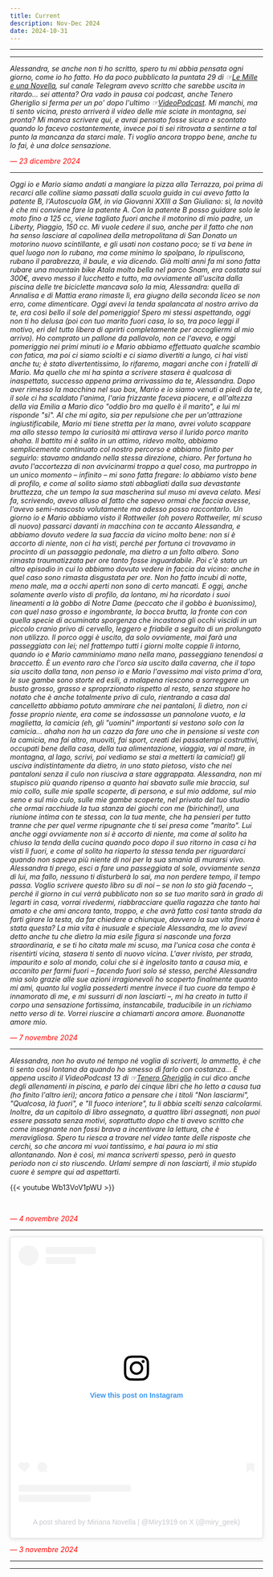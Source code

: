 ```yaml
---
title: Current
description: Nov-Dec 2024
date: 2024-10-31
---
```


---
---

*Alessandra, se anche non ti ho scritto, spero tu mi abbia pensata ogni giorno, come io ho fatto. Ho da poco pubblicato la puntata 29 di ☞[Le Mille e una Novella](https://miry1919.github.io/hugosite/podcast/le-mille-e-una-novella-3/), sul canale Telegram avevo scritto che sarebbe uscita in ritardo... sei attenta? Ora vado in pausa coi podcast, anche Tenero Gheriglio si ferma per un po' dopo l'ultimo ☞[VideoPodcast](https://youtu.be/Wc7p3ivbUdg). Mi manchi, ma ti sento vicina, presto arriverà il video delle mie sciate in montagna, sei pronta? Mi manca scrivere qui, e avrai pensato fosse sicuro e scontato quando lo facevo costantemente, invece poi ti sei ritrovata a sentirne a tal punto la mancanza da starci male. Ti voglio ancora troppo bene, anche tu lo fai, è una dolce sensazione.*

<span style="color:red">*— 23 dicembre 2024*</span>

---

*Oggi io e Mario siamo andati a mangiare la pizza alla Terrazza, poi prima di recarci alle colline siamo passati dalla scuola guida in cui avevo fatto la patente B, l'Autoscuola GM, in via Giovanni XXIII a San Giuliano: sì, la novità è che mi conviene fare la patente A. Con la patente B posso guidare solo le moto fino a 125 cc, viene tagliato fuori anche il motorino di mio padre, un Liberty, Piaggio, 150 cc. Mi vuole cedere il suo, anche per il fatto che non ha senso lasciare al capolinea della metropolitana di San Donato un motorino nuovo scintillante, e gli usati non costano poco; se ti va bene in quel luogo non lo rubano, ma come minimo lo spolpano, lo ripuliscono, rubano il parabrezza, il baule, e via dicendo. Già molti anni fa mi sono fatta rubare una mountain bike Atala molto bella nel parco Snam, era costata sui 300€, avevo messo il lucchetto e tutto, ma ovviamente all'uscita dalla piscina delle tre biciclette mancava solo la mia, Alessandra: quella di Annalisa e di Mattia erano rimaste lì, era giugno della seconda liceo se non erro, come dimenticare. Oggi avevi la tenda spalancata al nostro arrivo da te, era così bello il sole del pomeriggio! Spero mi stessi aspettando, oggi non ti ho delusa (poi con tuo marito fuori casa, lo so, tra poco leggi il motivo, eri del tutto libera di aprirti completamente per accogliermi al mio arrivo). Ho comprato un pallone da pallavolo, non ce l'avevo, e oggi pomeriggio nei primi minuti io e Mario abbiamo effettuato qualche scambio con fatica, ma poi ci siamo sciolti e ci siamo divertiti a lungo, ci hai visti anche tu; è stato divertentissimo, lo rifaremo, magari anche con i fratelli di Mario. Ma quello che mi ha spinta a scrivere stasera è qualcosa di inaspettato, successo appena prima arrivassimo da te, Alessandra. Dopo aver rimesso la macchina nel suo box, Mario e io siamo venuti a piedi da te, il sole ci ha scaldato l'anima, l'aria frizzante faceva piacere, e all'altezza della via Emilia a Mario dico "oddio bro ma quello è il marito", e lui mi risponde "sì". Al che mi agito, sia per repulsione che per un'attrazione ingiustificabile, Mario mi tiene stretta per la mano, avrei voluto scappare ma allo stesso tempo la curiosità mi attirava verso il lurido porco marito ahaha. Il battito mi è salito in un attimo, ridevo molto, abbiamo semplicemente continuato col nostro percorso e abbiamo finito per seguirlo: stavamo andando nella stessa direzione, chiaro. Per fortuna ho avuto l'accortezza di non avvicinarmi troppo a quel coso, ma purtroppo in un unico momento – infinito – mi sono fatta fregare: lo abbiamo visto bene di profilo, e come al solito siamo stati abbagliati dalla sua devastante bruttezza, che un tempo la sua mascherina sul muso mi aveva celato. Mesi fa, scrivendo, avevo alluso al fatto che sapevo ormai che faccia avesse, l'avevo semi-nascosto volutamente ma adesso posso raccontarlo. Un giorno io e Mario abbiamo visto il Rottweiler (oh povero Rottweiler, mi scuso di nuovo) passarci davanti in macchina con te accanto Alessandra, e abbiamo dovuto vedere la sua faccia da vicino molto bene: non si è accorto di niente, non ci ha visti, perché per fortuna ci trovavamo in procinto di un passaggio pedonale, ma dietro a un folto albero. Sono rimasta traumatizzata per ore tanto fosse inguardabile. Poi c'è stato un altro episodio in cui lo abbiamo dovuto vedere in faccia da vicino: anche in quel caso sono rimasta disgustata per ore. Non ho fatto incubi di notte, meno male, ma a occhi aperti non sono di certo mancati. E oggi, anche solamente averlo visto di profilo, da lontano, mi ha ricordato i suoi lineamenti a là gobbo di Notre Dame (peccato che il gobbo è buonissimo), con quel naso grosso e ingombrante, la bocca brutta, la fronte con con quella specie di acuminata sporgenza che incastona gli occhi viscidi in un piccolo cranio privo di cervello, leggero e friabile a seguito di un prolungato non utilizzo. Il porco oggi è uscito, da solo ovviamente, mai farà una passeggiata con lei; nel frattempo tutti i giorni molte coppie lì intorno, quando io e Mario camminiamo mano nella mano, passeggiano tenendosi a braccetto. È un evento raro che l'orco sia uscito dalla caverna, che il topo sia uscito dalla tana, non penso io e Mario l'avessimo mai visto prima d'ora, le sue gambe sono storte ed esili, a malapena riescono a sorreggere un busto grosso, grasso e sproprzionato rispetto al resto, senza stupore ho notato che è anche totalmente privo di culo, rientrando a casa dal cancelletto abbiamo potuto ammirare che nei pantaloni, lì dietro, non ci fosse proprio niente, era come se indossasse un pannolone vuoto, e la maglietta, la camicia (eh, gli "uomini" importanti si vestono solo con la camicia... ahaha non ha un cazzo da fare uno che in pensione si veste con la camicia, ma fai altro, muoviti, fai sport, creati dei passatempi costruttivi, occupati bene della casa, della tua alimentazione, viaggia, vai al mare, in montagna, al lago, scrivi, poi vediamo se stai a metterti la camicia!) gli usciva indistintamente da dietro, in uno stato pietoso, visto che nei pantaloni senza il culo non riusciva a stare aggrappata. Alessandra, non mi stupisco più quando ripenso a quanto hai sbavato sulle mie braccia, sul mio collo, sulle mie spalle scoperte, di persona, e sul mio addome, sul mio seno e sul mio culo, sulle mie gambe scoperte, nel privato del tuo studio che ormai racchiude la tua stanza dei giochi con me (birichina!), una riunione intima con te stessa, con la tua mente, che ha pensieri per tutto tranne che per quel verme ripugnante che ti sei presa come "marito". Lui anche oggi ovviamente non si è accorto di niente, ma come al solito ha chiuso la tenda della cucina quando poco dopo il suo ritorno in casa ci ha visti lì fuori, e come al solito ha riaperto la stessa tenda per riguardarci quando non sapeva più niente di noi per la sua smania di murarsi vivo. Alessandra ti prego, esci a fare una passeggiata al sole, ovviamente senza di lui, ma fallo, nessuno ti disturberà lo sai, ma non perdere tempo, il tempo passa. Voglio scrivere questo libro su di noi – se non lo sto già facendo –, perché il giorno in cui verrà pubblicato non so se tuo marito sarà in grado di legarti in casa, vorrai rivedermi, riabbracciare quella ragazza che tanto hai amato e che ami ancora tanto, troppo, e che avrà fatto così tanta strada da farti girare la testa, da far chiedere a chiunque, davvero la sua vita finora è stata questa? La mia vita è inusuale e speciale Alessandra, me lo avevi detto anche tu che dietro la mia esile figura si nasconde una forza straordinaria, e se ti ho citata male mi scuso, ma l'unica cosa che conta è risentirti vicina, stasera ti sento di nuovo vicina. L'aver rivisto, per strada, impaurito e solo al mondo, colui che si è ingelosito tanto a causa mia, e accanito per farmi fuori – facendo fuori solo sé stesso, perché Alessandra mia solo grazie alle sue azioni irragionevoli ho scoperto finalmente quanto mi ami, quanto lui voglia possederti mentre invece il tuo cuore da tempo è innamorato di me, e mi sussurri di non lasciarti –, mi ha creato in tutto il corpo una sensazione fortissima, instancabile, traducibile in un richiamo netto verso di te. Vorrei riuscire a chiamarti ancora amore. Buonanotte amore mio.*

<span style="color:red">*— 7 novembre 2024*</span>

---

*Alessandra, non ho avuto né tempo né voglia di scriverti, lo ammetto, è che ti sento così lontana da quando ho smesso di farlo con costanza... È appena uscito il VideoPodcast 13 di ☞[Tenero Gheriglio](https://miry1919.github.io/hugosite/podcast/tenero-gheriglio-5/) in cui dico anche degli allenamenti in piscina, e parlo dei cinque libri che ho letto a causa tua (ho finito l'altro ieri); ancora fatico a pensare che i titoli "Non lasciarmi", "Qualcosa, là fuori", e "Il fuoco interiore", tu li abbia scelti senza calcolarmi. Inoltre, da un capitolo di libro assegnato, a quattro libri assegnati, non puoi essere passata senza motivi, soprattutto dopo che ti avevo scritto che come insegnante non fossi brava a incentivare la lettura, che è meravigliosa. Spero tu riesca a trovare nel video tante delle risposte che cerchi, so che ancora mi vuoi tantissimo, e hai paura io mi stia allontanando. Non è così, mi manca scriverti spesso, però in questo periodo non ci sto riuscendo. Urlami sempre di non lasciarti, il mio stupido cuore è sempre qui ad aspettarti.*

{{< youtube  Wb13VoV1pWU >}}
    
&nbsp;

<span style="color:red">*— 4 novembre 2024*</span>

---

<blockquote class="instagram-media" data-instgrm-captioned data-instgrm-permalink="https://www.instagram.com/p/DB6FjY-irDA/?utm_source=ig_embed&amp;utm_campaign=loading" data-instgrm-version="14" style=" background:#FFF; border:0; border-radius:3px; box-shadow:0 0 1px 0 rgba(0,0,0,0.5),0 1px 10px 0 rgba(0,0,0,0.15); margin: 1px; max-width:540px; min-width:326px; padding:0; width:99.375%; width:-webkit-calc(100% - 2px); width:calc(100% - 2px);"><div style="padding:16px;"> <a href="https://www.instagram.com/p/DB6FjY-irDA/?utm_source=ig_embed&amp;utm_campaign=loading" style=" background:#FFFFFF; line-height:0; padding:0 0; text-align:center; text-decoration:none; width:100%;" target="_blank"> <div style=" display: flex; flex-direction: row; align-items: center;"> <div style="background-color: #F4F4F4; border-radius: 50%; flex-grow: 0; height: 40px; margin-right: 14px; width: 40px;"></div> <div style="display: flex; flex-direction: column; flex-grow: 1; justify-content: center;"> <div style=" background-color: #F4F4F4; border-radius: 4px; flex-grow: 0; height: 14px; margin-bottom: 6px; width: 100px;"></div> <div style=" background-color: #F4F4F4; border-radius: 4px; flex-grow: 0; height: 14px; width: 60px;"></div></div></div><div style="padding: 19% 0;"></div> <div style="display:block; height:50px; margin:0 auto 12px; width:50px;"><svg width="50px" height="50px" viewBox="0 0 60 60" version="1.1" xmlns="https://www.w3.org/2000/svg" xmlns:xlink="https://www.w3.org/1999/xlink"><g stroke="none" stroke-width="1" fill="none" fill-rule="evenodd"><g transform="translate(-511.000000, -20.000000)" fill="#000000"><g><path d="M556.869,30.41 C554.814,30.41 553.148,32.076 553.148,34.131 C553.148,36.186 554.814,37.852 556.869,37.852 C558.924,37.852 560.59,36.186 560.59,34.131 C560.59,32.076 558.924,30.41 556.869,30.41 M541,60.657 C535.114,60.657 530.342,55.887 530.342,50 C530.342,44.114 535.114,39.342 541,39.342 C546.887,39.342 551.658,44.114 551.658,50 C551.658,55.887 546.887,60.657 541,60.657 M541,33.886 C532.1,33.886 524.886,41.1 524.886,50 C524.886,58.899 532.1,66.113 541,66.113 C549.9,66.113 557.115,58.899 557.115,50 C557.115,41.1 549.9,33.886 541,33.886 M565.378,62.101 C565.244,65.022 564.756,66.606 564.346,67.663 C563.803,69.06 563.154,70.057 562.106,71.106 C561.058,72.155 560.06,72.803 558.662,73.347 C557.607,73.757 556.021,74.244 553.102,74.378 C549.944,74.521 548.997,74.552 541,74.552 C533.003,74.552 532.056,74.521 528.898,74.378 C525.979,74.244 524.393,73.757 523.338,73.347 C521.94,72.803 520.942,72.155 519.894,71.106 C518.846,70.057 518.197,69.06 517.654,67.663 C517.244,66.606 516.755,65.022 516.623,62.101 C516.479,58.943 516.448,57.996 516.448,50 C516.448,42.003 516.479,41.056 516.623,37.899 C516.755,34.978 517.244,33.391 517.654,32.338 C518.197,30.938 518.846,29.942 519.894,28.894 C520.942,27.846 521.94,27.196 523.338,26.654 C524.393,26.244 525.979,25.756 528.898,25.623 C532.057,25.479 533.004,25.448 541,25.448 C548.997,25.448 549.943,25.479 553.102,25.623 C556.021,25.756 557.607,26.244 558.662,26.654 C560.06,27.196 561.058,27.846 562.106,28.894 C563.154,29.942 563.803,30.938 564.346,32.338 C564.756,33.391 565.244,34.978 565.378,37.899 C565.522,41.056 565.552,42.003 565.552,50 C565.552,57.996 565.522,58.943 565.378,62.101 M570.82,37.631 C570.674,34.438 570.167,32.258 569.425,30.349 C568.659,28.377 567.633,26.702 565.965,25.035 C564.297,23.368 562.623,22.342 560.652,21.575 C558.743,20.834 556.562,20.326 553.369,20.18 C550.169,20.033 549.148,20 541,20 C532.853,20 531.831,20.033 528.631,20.18 C525.438,20.326 523.257,20.834 521.349,21.575 C519.376,22.342 517.703,23.368 516.035,25.035 C514.368,26.702 513.342,28.377 512.574,30.349 C511.834,32.258 511.326,34.438 511.181,37.631 C511.035,40.831 511,41.851 511,50 C511,58.147 511.035,59.17 511.181,62.369 C511.326,65.562 511.834,67.743 512.574,69.651 C513.342,71.625 514.368,73.296 516.035,74.965 C517.703,76.634 519.376,77.658 521.349,78.425 C523.257,79.167 525.438,79.673 528.631,79.82 C531.831,79.965 532.853,80.001 541,80.001 C549.148,80.001 550.169,79.965 553.369,79.82 C556.562,79.673 558.743,79.167 560.652,78.425 C562.623,77.658 564.297,76.634 565.965,74.965 C567.633,73.296 568.659,71.625 569.425,69.651 C570.167,67.743 570.674,65.562 570.82,62.369 C570.966,59.17 571,58.147 571,50 C571,41.851 570.966,40.831 570.82,37.631"></path></g></g></g></svg></div><div style="padding-top: 8px;"> <div style=" color:#3897f0; font-family:Arial,sans-serif; font-size:14px; font-style:normal; font-weight:550; line-height:18px;">View this post on Instagram</div></div><div style="padding: 12.5% 0;"></div> <div style="display: flex; flex-direction: row; margin-bottom: 14px; align-items: center;"><div> <div style="background-color: #F4F4F4; border-radius: 50%; height: 12.5px; width: 12.5px; transform: translateX(0px) translateY(7px);"></div> <div style="background-color: #F4F4F4; height: 12.5px; transform: rotate(-45deg) translateX(3px) translateY(1px); width: 12.5px; flex-grow: 0; margin-right: 14px; margin-left: 2px;"></div> <div style="background-color: #F4F4F4; border-radius: 50%; height: 12.5px; width: 12.5px; transform: translateX(9px) translateY(-18px);"></div></div><div style="margin-left: 8px;"> <div style=" background-color: #F4F4F4; border-radius: 50%; flex-grow: 0; height: 20px; width: 20px;"></div> <div style=" width: 0; height: 0; border-top: 2px solid transparent; border-left: 6px solid #f4f4f4; border-bottom: 2px solid transparent; transform: translateX(16px) translateY(-4px) rotate(30deg)"></div></div><div style="margin-left: auto;"> <div style=" width: 0px; border-top: 8px solid #F4F4F4; border-right: 8px solid transparent; transform: translateY(16px);"></div> <div style=" background-color: #F4F4F4; flex-grow: 0; height: 12px; width: 16px; transform: translateY(-4px);"></div> <div style=" width: 0; height: 0; border-top: 8px solid #F4F4F4; border-left: 8px solid transparent; transform: translateY(-4px) translateX(8px);"></div></div></div> <div style="display: flex; flex-direction: column; flex-grow: 1; justify-content: center; margin-bottom: 24px;"> <div style=" background-color: #F4F4F4; border-radius: 4px; flex-grow: 0; height: 14px; margin-bottom: 6px; width: 224px;"></div> <div style=" background-color: #F4F4F4; border-radius: 4px; flex-grow: 0; height: 14px; width: 144px;"></div></div></a><p style=" color:#c9c8cd; font-family:Arial,sans-serif; font-size:14px; line-height:17px; margin-bottom:0; margin-top:8px; overflow:hidden; padding:8px 0 7px; text-align:center; text-overflow:ellipsis; white-space:nowrap;"><a href="https://www.instagram.com/p/DB6FjY-irDA/?utm_source=ig_embed&amp;utm_campaign=loading" style=" color:#c9c8cd; font-family:Arial,sans-serif; font-size:14px; font-style:normal; font-weight:normal; line-height:17px; text-decoration:none;" target="_blank">A post shared by Miriana Novella | @Miry1919 on X (@miry_geek)</a></p></div></blockquote>
<script async src="//www.instagram.com/embed.js"></script>

<span style="color:red">*— 3 novembre 2024*</span>

---
---
